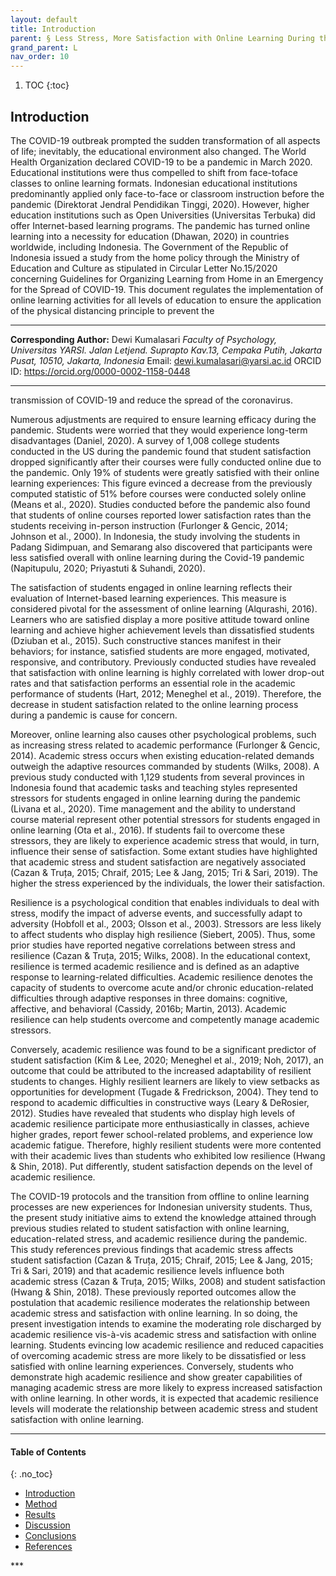 ```yaml
---
layout: default
title: Introduction
parent: § Less Stress, More Satisfaction with Online Learning During the COVID-19 Pandemic - The Moderating Role of Academic Resilience  
grand_parent: L 
nav_order: 10 
---
```

<style>
.dont-break-out {
  /* These are technically the same, but use both */
  overflow-wrap: break-word;
  word-wrap: break-word;

     -ms-word-break: break-all;
  /* This is the dangerous one in WebKit, as it breaks things wherever */
  word-break: break-all;
  /* Instead use this non-standard one: */
  word-break: break-word;
}

.youtube-container {
    position: relative;
    width: 100%;
    height: 0;
    padding-bottom: 56.25%;
}
.youtube-video {
    position: absolute;
    top: 0;
    left: 0;
    width: 100%;
    height: 100%;
}

</style>

<div class="dont-break-out" markdown="1">

1. TOC
{:toc}

## Introduction
The COVID-19 outbreak prompted the sudden transformation of all aspects of life; inevitably, the educational environment also changed. The World Health Organization declared COVID-19 to be a pandemic in March 2020. Educational institutions were thus compelled to shift from face-toface classes to online learning formats. Indonesian educational institutions predominantly applied only face-to-face or classroom instruction before the pandemic (Direktorat Jendral Pendidikan Tinggi, 2020). However, higher education institutions such as Open Universities (Universitas Terbuka) did offer Internet-based learning programs. The pandemic has turned online learning into a necessity for education (Dhawan, 2020) in countries worldwide, including Indonesia. The Government of the Republic of Indonesia issued a study from the home policy through the Ministry of Education and Culture as stipulated in Circular Letter No.15/2020 concerning Guidelines for Organizing Learning from Home in an Emergency for the Spread of COVID-19. This document regulates the implementation of online learning activities for all levels of education to ensure the application of the physical distancing principle to prevent the

***  

**Corresponding Author:** 
Dewi Kumalasari *Faculty of Psychology, Universitas YARSI. Jalan Letjend. Suprapto Kav.13, Cempaka Putih, Jakarta Pusat, 10510, Jakarta, Indonesia* Email: dewi.kumalasari@yarsi.ac.id ORCID ID: https://orcid.org/0000-0002-1158-0448

***

transmission of COVID-19 and reduce the spread of the coronavirus.

Numerous adjustments are required to ensure learning efficacy during the pandemic. Students were worried that they would experience long-term disadvantages (Daniel, 2020). A survey of 1,008 college students conducted in the US during the pandemic found that student satisfaction dropped significantly after their courses were fully conducted online due to the pandemic. Only 19% of students were greatly satisfied with their online learning experiences: This figure evinced a decrease from the previously computed statistic of 51% before courses were conducted solely online (Means et al., 2020). Studies conducted before the pandemic also found that students of online courses reported lower satisfaction rates than the students receiving in-person instruction (Furlonger & Gencic, 2014; Johnson et al., 2000). In Indonesia, the study involving the students in Padang Sidimpuan, and Semarang also discovered that participants were less satisfied overall with online learning during the Covid-19 pandemic (Napitupulu, 2020; Priyastuti & Suhandi, 2020).

The satisfaction of students engaged in online learning reflects their evaluation of Internet-based learning experiences. This measure is considered pivotal for the assessment of online learning (Alqurashi, 2016). Learners who are satisfied display a more positive attitude toward online learning and achieve higher achievement levels than dissatisfied students (Dziuban et al., 2015). Such constructive stances manifest in their behaviors; for instance, satisfied students are more engaged, motivated, responsive, and contributory. Previously conducted studies have revealed that satisfaction with online learning is highly correlated with lower drop-out rates and that satisfaction performs an essential role in the academic performance of students (Hart, 2012; Meneghel et al., 2019). Therefore, the decrease in student satisfaction related to the online learning process during a pandemic is cause for concern.

Moreover, online learning also causes other psychological problems, such as increasing stress related to academic performance (Furlonger & Gencic, 2014). Academic stress occurs when existing education-related demands outweigh the adaptive resources commanded by students (Wilks, 2008). A previous study conducted with 1,129 students from several provinces in Indonesia found that academic tasks and teaching styles represented stressors for students engaged in online learning during the pandemic (Livana et al., 2020). Time management and the ability to understand course material represent other potential stressors for students engaged in online learning (Ota et al., 2016). If students fail to overcome these stressors, they are likely to experience academic stress that would, in turn, influence their sense of satisfaction. Some extant studies have highlighted that academic stress and student satisfaction are negatively associated (Cazan & Truța, 2015; Chraif, 2015; Lee & Jang, 2015; Tri & Sari, 2019). The higher the stress experienced by the individuals, the lower their satisfaction.

Resilience is a psychological condition that enables individuals to deal with stress, modify the impact of adverse events, and successfully adapt to adversity (Hobfoll et al., 2003; Olsson et al., 2003). Stressors are less likely to affect students who display high resilience (Siebert, 2005). Thus, some prior studies have reported negative correlations between stress and resilience (Cazan & Truța, 2015; Wilks, 2008). In the educational context, resilience is termed academic resilience and is defined as an adaptive response to learning-related difficulties. Academic resilience denotes the capacity of students to overcome acute and/or chronic education-related difficulties through adaptive responses in three domains: cognitive, affective, and behavioral (Cassidy, 2016b; Martin, 2013). Academic resilience can help students overcome and competently manage academic stressors.

Conversely, academic resilience was found to be a significant predictor of student satisfaction (Kim & Lee, 2020; Meneghel et al., 2019; Noh, 2017), an outcome that could be attributed to the increased adaptability of resilient students to changes. Highly resilient learners are likely to view setbacks as opportunities for development (Tugade & Fredrickson, 2004). They tend to respond to academic difficulties in constructive ways (Leary & DeRosier, 2012). Studies have revealed that students who display high levels of academic resilience participate more enthusiastically in classes, achieve higher grades, report fewer school-related problems, and experience low academic fatigue. Therefore, highly resilient students were more contented with their academic lives than students who exhibited low resilience (Hwang & Shin, 2018). Put differently, student satisfaction depends on the level of academic resilience.

The COVID-19 protocols and the transition from offline to online learning processes are new experiences for Indonesian university students. Thus, the present study initiative aims to extend the knowledge attained through previous studies related to student satisfaction with online learning, education-related stress, and academic resilience during the pandemic. This study references previous findings that academic stress affects student satisfaction (Cazan & Truța, 2015; Chraif, 2015; Lee & Jang, 2015; Tri & Sari, 2019) and that academic resilience levels influence both academic stress (Cazan & Truța, 2015; Wilks, 2008) and student satisfaction (Hwang & Shin, 2018). These previously reported outcomes allow the postulation that academic resilience moderates the relationship between academic stress and satisfaction with online learning. In so doing, the present investigation intends to examine the moderating role discharged by academic resilience vis-à-vis academic stress and satisfaction with online learning. Students evincing low academic resilience and reduced capacities of overcoming academic stress are more likely to be dissatisfied or less satisfied with online learning experiences. Conversely, students who demonstrate high academic resilience and show greater capabilities of managing academic stress are more likely to express increased satisfaction with online learning. In other words, it is expected that academic resilience levels will moderate the relationship between academic stress and student satisfaction with online learning.

***

#### Table of Contents
{: .no_toc}


<ul><li> <a href="/docs/L/Less-Stress-More-Satisfaction-with-Online-Learning-During-the-COVID-19-Pandemic-The-Moderating-Role-of-Academic-Resilience-1/">
Introduction</a></li><li> <a href="/docs/L/Less-Stress-More-Satisfaction-with-Online-Learning-During-the-COVID-19-Pandemic-The-Moderating-Role-of-Academic-Resilience-2/">
Method</a></li><li> <a href="/docs/L/Less-Stress-More-Satisfaction-with-Online-Learning-During-the-COVID-19-Pandemic-The-Moderating-Role-of-Academic-Resilience-3/">
Results</a></li><li> <a href="/docs/L/Less-Stress-More-Satisfaction-with-Online-Learning-During-the-COVID-19-Pandemic-The-Moderating-Role-of-Academic-Resilience-4/">
Discussion</a></li><li> <a href="/docs/L/Less-Stress-More-Satisfaction-with-Online-Learning-During-the-COVID-19-Pandemic-The-Moderating-Role-of-Academic-Resilience-5/">
Conclusions</a></li><li> <a href="/docs/L/Less-Stress-More-Satisfaction-with-Online-Learning-During-the-COVID-19-Pandemic-The-Moderating-Role-of-Academic-Resilience-6/">
References</a></li></ul>
***

</div>
